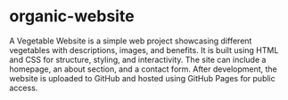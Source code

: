 # organic-website
A Vegetable Website is a simple web project showcasing different vegetables with descriptions, images, and benefits. It is built using HTML and CSS for structure, styling, and interactivity. The site can include a homepage, an about section, and a contact form. After development, the website is uploaded to GitHub and hosted using GitHub Pages for public access.
